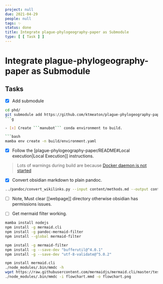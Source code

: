 ```yaml
---
project: null
due: 2021-04-29
people: null
tags: ✨
status: done
title: Integrate plague-phylogeography-paper as Submodule
type: [ [ Task ] ]
---
```


# Integrate plague-phylogeography-paper as Submodule

## Tasks 

- [x] Add submodule

```bash
cd phd/
git submodule add https://github.com/ktmeaton/plague-phylogeography-paper
```g

- [x] Create ```manubot``` conda environment to build.

```bash
mamba env create -n build/environment.yaml
```

- [x] Follow the [plague-phylogeography-paper/README#Local execution|Local Execution]] instructions.

> Lots of warnings during build are because [Docker daemon is not started](https://github.com/manubot/rootstock/issues/400)

- [x] Convert obsidian markdown to plain pandoc.

```bash
../pandoc/convert_wikilinks.py --input content/methods.md --output content/03.methods.md
```

- [ ] Note, Must clear [[webpage]] directory otherwise obsidian has permissions issues.

- [ ] Get mermaid filter working.

```bash
mamba install nodejs
npm install -g mermaid.cli
npm install -g pandoc-mermaid-filter
npm install --global mermaid-filter
```

```bash
npm install -g mermaid-filter
npm install -g --save-dev "bufferutil@^4.0.1"
npm install -g --save-dev "utf-8-validate@^5.0.2"
```

```bash
npm install mermaid.cli 
./node_modules/.bin/mmdc -h
wget https://raw.githubusercontent.com/mermaidjs/mermaid.cli/master/test/flowchart.mmd
./node_modules/.bin/mmdc -i flowchart.mmd -o flowchart.png
```